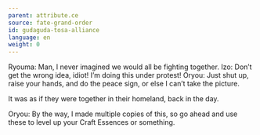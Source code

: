 ```yaml
---
parent: attribute.ce
source: fate-grand-order
id: gudaguda-tosa-alliance
language: en
weight: 0
---
```


Ryouma: Man, I never imagined we would all be fighting together.
Izo: Don’t get the wrong idea, idiot! I’m doing this under protest!
Oryou: Just shut up, raise your hands, and do the peace sign, or else I can’t take the picture.

It was as if they were together in their homeland, back in the day.

Oryou: By the way, I made multiple copies of this, so go ahead and use these to level up your Craft Essences or something.
